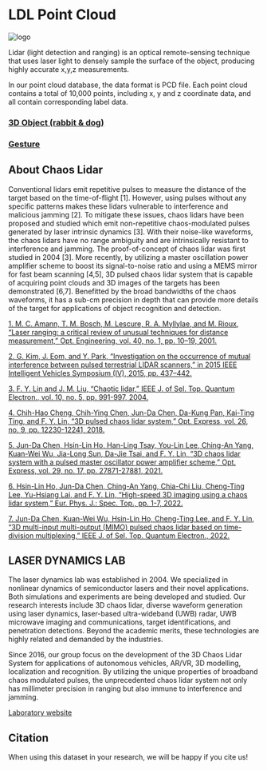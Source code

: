 # LDL Point Cloud
![logo](https://user-images.githubusercontent.com/82630423/158313826-f1db3e85-b836-4aa8-a909-75112c4bf65f.jpg)

Lidar (light detection and ranging) is an optical remote-sensing technique that uses laser light to densely sample the surface of the object, producing highly accurate x,y,z measurements. 

In our point cloud database, the data format is PCD file. Each point cloud contains a total of 10,000 points, including x, y and z coordinate data, and all contain corresponding label data.

### [3D Object (rabbit & dog)](https://github.com/MengJui/LDL-Point-Cloud/blob/main/Point%20cloud%20database%20-%203D%20Object.md)

### [Gesture](https://github.com/MengJui/LDL-Point-Cloud/blob/main/Point%20cloud%20database%20-%20Gesture.md)


## About Chaos Lidar 

  Conventional lidars emit repetitive pulses to measure the distance of the target based on the time-of-flight [1]. However, using pulses without any specific patterns makes these lidars vulnerable to interference and malicious jamming [2]. To mitigate these issues, chaos lidars have been proposed and studied which emit non-repetitive chaos-modulated pulses generated by laser intrinsic dynamics [3]. With their noise-like waveforms, the chaos lidars have no range ambiguity and are intrinsically resistant to interference and jamming. The proof-of-concept of chaos lidar was first studied in 2004 [3]. More recently, by utilizing a master oscillation power amplifier scheme to boost its signal-to-noise ratio and using a MEMS mirror for fast beam scanning [4,5], 3D pulsed chaos lidar system that is capable of acquiring point clouds and 3D images of the targets has been demonstrated [6,7]. Benefitted by the broad bandwidths of the chaos waveforms, it has a sub-cm precision in depth that can provide more details of the target for applications of object recognition and detection.

[1.	M. C. Amann, T. M. Bosch, M. Lescure, R. A. Myllylae, and M. Rioux, “Laser ranging: a critical review of unusual techniques for distance measurement,” Opt. Engineering, vol. 40, no. 1, pp. 10–19, 2001.](https://www.spiedigitallibrary.org/journals/optical-engineering/volume-40/issue-01/0000/Laser-ranging--a-critical-review-of-unusual-techniques-for/10.1117/1.1330700.full)

[2.	G. Kim, J. Eom, and Y. Park, “Investigation on the occurrence of mutual interference between pulsed terrestrial LIDAR scanners,” in 2015 IEEE Intelligent Vehicles Symposium (IV), 2015, pp. 437–442.](https://ieeexplore.ieee.org/abstract/document/7225724)

[3.	F. Y. Lin and J. M. Liu, “Chaotic lidar,” IEEE J. of Sel. Top. Quantum Electron., vol. 10, no. 5, pp. 991-997, 2004.](https://ieeexplore.ieee.org/abstract/document/6205601/authors#authors)

[4.	Chih-Hao Cheng, Chih-Ying Chen, Jun-Da Chen, Da-Kung Pan, Kai-Ting Ting, and F. Y. Lin, “3D pulsed chaos lidar system,” Opt. Express, vol. 26, no. 9, pp. 12230-12241, 2018.](https://opg.optica.org/oe/fulltext.cfm?uri=oe-26-9-12230&id=385964)

[5.	Jun-Da Chen, Hsin-Lin Ho, Han-Ling Tsay, You-Lin Lee, Ching-An Yang, Kuan-Wei Wu, Jia-Long Sun, Da-Jie Tsai, and F. Y. Lin, “3D chaos lidar system with a pulsed master oscillator power amplifier scheme,” Opt. Express, vol. 29, no. 17, pp. 27871-27881, 2021.](https://opg.optica.org/oe/fulltext.cfm?uri=oe-29-17-27871&id=456970)

[6.	Hsin-Lin Ho, Jun-Da Chen, Ching-An Yang, Chia-Chi Liu, Cheng-Ting Lee, Yu-Hsiang Lai, and F. Y. Lin, “High-speed 3D imaging using a chaos lidar system,” Eur. Phys. J.: Spec. Top., pp. 1-7, 2022.](https://link.springer.com/article/10.1140/epjs/s11734-021-00410-8)

[7.	Jun-Da Chen, Kuan-Wei Wu, Hsin-Lin Ho, Cheng-Ting Lee, and F. Y. Lin, “3D multi-input multi-output (MIMO) pulsed chaos lidar based on time-division multiplexing,” IEEE J. of Sel. Top. Quantum Electron., 2022. ](https://ieeexplore.ieee.org/abstract/document/9712361)

## LASER DYNAMICS LAB

The laser dynamics lab was established in 2004. We specialized in nonlinear dynamics of semiconductor lasers and their novel applications. Both simulations and experiments are being developed and studied. Our research interests include 3D chaos lidar, diverse waveform generation using laser dynamics, laser-based ultra-wideband (UWB) radar, UWB microwave imaging and communications, target identifications, and penetration detections. Beyond the academic merits, these technologies are highly related and demanded by the industries.

Since 2016, our group focus on the development of the 3D Chaos Lidar System for applications of autonomous vehicles, AR/VR, 3D modelling, localization and recognition. By utilizing the unique properties of broadband chaos modulated pulses, the unprecedented chaos lidar system not only has millimeter precision in ranging but also immune to interference and jamming.

[Laboratory website](https://sites.google.com/gapp.nthu.edu.tw/laserdynamicslab/home?fbclid=IwAR2nqJDHTRwgsafg7JWw__DIOk5NaI-2SwloBHel0wMdsnctNaspWk36aOc)

## Citation

When using this dataset in your research, we will be happy if you cite us! 
